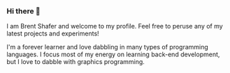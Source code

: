### Hi there 👋

I am Brent Shafer and welcome to my profile. Feel free to peruse any of my latest projects and experiments! 

I'm a forever learner and love dabbling in many types of programming languages. I focus most of my energy on learning back-end development, but I love to dabble with graphics programming.

<!--
**bshafer93/bshafer93** is a ✨ _special_ ✨ repository because its `README.md` (this file) appears on your GitHub profile.

Here are some ideas to get you started:

- 🔭 I’m currently working on ...
- 🌱 I’m currently learning ...
- 👯 I’m looking to collaborate on ...
- 🤔 I’m looking for help with ...
- 💬 Ask me about ...
- 📫 How to reach me: ...
- 😄 Pronouns: ...
- ⚡ Fun fact: ...
-->

